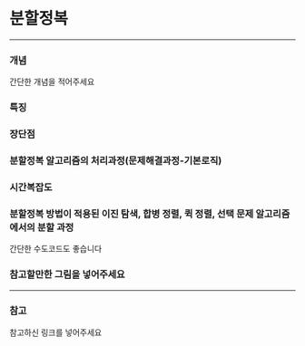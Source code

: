 # 분할정복     
---








### 개념     
간단한 개념을 적어주세요    
    
        
            
 
     
         
           

### 특징    



     
          





### 장단점     
     
     
     



### 분할정복 알고리즘의 처리과정(문제해결과정-기본로직)     




      
          




### 시간복잡도     




      
         



### 분할정복 방법이 적용된 이진 탐색, 합병 정렬, 퀵 정렬, 선택 문제 알고리즘에서의 분할 과정      
간단한 수도코드도 좋습니다     




     
     



### 참고할만한 그림을 넣어주세요     






---  
### 참고     
참고하신 링크를 넣어주세요    
